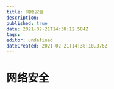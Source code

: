 ```yaml
---
title: 网络安全
description: 
published: true
date: 2021-02-21T14:38:12.584Z
tags: 
editor: undefined
dateCreated: 2021-02-21T14:38:10.376Z
---
```


# 网络安全